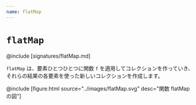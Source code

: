 ```yaml
---
name: flatMap
---
```


# `flatMap`

@include [signatures/flatMap.md]

`flatMap` は、要素ひとつひとつに関数 `f` を適用してコレクションを作っていき、それらの結果の各要素を使った新しいコレクションを作成します。

@include [figure.html source="../images/flatMap.svg" desc="関数 flatMap の図"]
